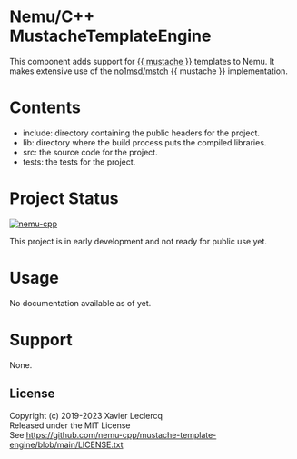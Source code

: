 # Nemu/C++ MustacheTemplateEngine

This component adds support for [{{ mustache }}](https://mustache.github.io/) templates to Nemu. It makes extensive use
of the [no1msd/mstch](https://github.com/no1msd/mstch) {{ mustache }} implementation. 

# Contents

- include: directory containing the public headers for the project.
- lib: directory where the build process puts the compiled libraries.
- src: the source code for the project.
- tests: the tests for the project.

# Project Status

[![nemu-cpp](https://circleci.com/gh/nemu-cpp/mustache-template-engine.svg?style=shield)](https://circleci.com/gh/nemu-cpp/mustache-template-engine)

This project is in early development and not ready for public use yet.

# Usage

No documentation available as of yet.

# Support

None.

## License

Copyright (c) 2019-2023 Xavier Leclercq\
Released under the MIT License\
See https://github.com/nemu-cpp/mustache-template-engine/blob/main/LICENSE.txt
